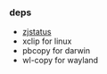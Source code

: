 ### deps

- [zjstatus](https://github.com/dj95/zjstatus)
- xclip for linux
- pbcopy for darwin
- wl-copy for wayland
